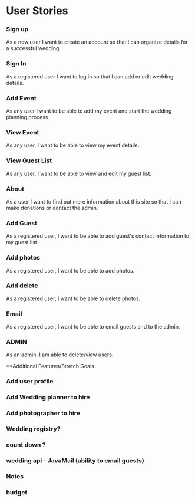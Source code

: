 # User Stories


### Sign up

As a new user I want to create an account so that I can organize details for a successful wedding.

### Sign In

As a registered user I want to log in so that I can add or edit wedding details.

### Add Event

As any user I want to be able to add my event and start the wedding planning process.

### View Event

As any user, I want to be able to view my event details.

### View Guest List

As any user, I want to be able to view and edit my guest list.

### About

As a user I want to find out more information about this site so that I can make donations or contact the admin.

### Add Guest

As a registered user, I want to be able to add guest's contact information to my guest list.

### Add photos

As a registered user, I want to be able to add photos.

### Add delete

As a registered user, I want to be able to delete photos.

### Email

As a registered user, I want to be able to email guests and to the admin.

### ADMIN

As an admin, I am able to delete/view users.





**Additional Features/Stretch Goals

### Add user profile
### Add Wedding planner to hire
### Add photographer to hire
### Wedding registry?
### count down ?
### wedding api - JavaMail (ability to email guests)
### Notes
### budget








